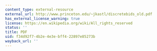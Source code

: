 ```yaml
---
content_type: external-resource
external_url: http://www.princeton.edu/~jkastl/discretebids_old.pdf
has_external_license_warning: true
license: https://en.wikipedia.org/wiki/All_rights_reserved
status: ''
title: PDF
uid: f34d92f7-4b2e-4e3e-bff4-22897e85273b
wayback_url: ''
---
```

